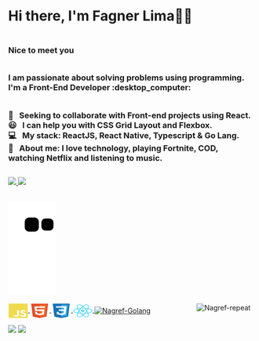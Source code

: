 # Hi there, I'm Fagner Lima👋🏻
<h3> 
<br>Nice to meet you
<p>
<br>I am passionate about solving problems using programming.
<br>I'm a Front-End Developer :desktop_computer:

 
 <br/> :purple_heart: &nbsp; Seeking to collaborate with Front-end projects using React.
 <br/> :smiley: &nbsp; I can help you with CSS Grid Layout and Flexbox.
 <br/> :computer: &nbsp; My stack: ReactJS, React Native, Typescript & Go Lang.
 <br/> 💬  &nbsp; About me: I love technology, playing Fortnite, COD, watching Netflix and listening to music.
 
 ##
 <div>
  <a href="https://github.com/nagref">
  <img height="160em" src="https://github-readme-stats.vercel.app/api?username=nagref&show_icons=true&theme=blueberry&include_all_commits=true&count_private=true"/>
  <img height="160em" src="https://github-readme-stats.vercel.app/api/top-langs/?username=nagref&layout=compact&langs_count=16&theme=blueberry"/>
  <div style="display: inline_block">
  </div>
  </div>
 
 ##
 <div>
   
    
![Snake animation](https://github.com/Nagref/Nagref/blob/output/github-contribution-grid-snake.svg)
 

    
  <img align="center" alt="Nagref-Js" height="30" width="40" src="https://raw.githubusercontent.com/devicons/devicon/master/icons/javascript/javascript-plain.svg">
  <img align="center" alt="Nagref-HTML" height="30" width="40" src="https://raw.githubusercontent.com/devicons/devicon/master/icons/html5/html5-original.svg">
  <img align="center" alt="Nagref-CSS" height="30" width="40" src="https://raw.githubusercontent.com/devicons/devicon/master/icons/css3/css3-original.svg">
  <img align="center" alt="Nagref-React" height="30" width="40" src="https://raw.githubusercontent.com/devicons/devicon/master/icons/react/react-original.svg">
  <img align="center" alt="Nagref-Golang" height="60" width="70" src="https://blog.golang.org/go-brand/Go-Logo/SVG/Go-Logo_Blue.svg">
  <img align="right" alt="Nagref-repeat" src="https://raw.githubusercontent.com/raghavk16/raghavk16/master/giphy.webp" heigth="120" width="120">
 
 
    
  <a href="https://instagram.com/fagnerrlima" target="_blank"><img src="https://img.shields.io/badge/-Instagram-%23E4405F?style=for-the-badge&logo=instagram&logoColor=white" target="_blank"></a>
  <a href="https://www.linkedin.com/in/fagner-pereira-de-lima-40704a68/" target="_blank"><img src="https://img.shields.io/badge/-LinkedIn-%230077B5?style=for-the-badge&logo=linkedin&logoColor=white" target="_blank"></a> 

 </div>
  
  
